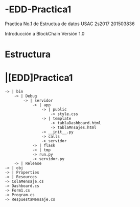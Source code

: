 # -EDD-Practica1
Practica No.1 de Estructua de datos USAC 2s2017 201503836

Introducción a BlockChain 
Versión 1.0

# Estructura

  # |[EDD]Practica1
    -> | bin
        -> | Debug
            -> | servidor
                -> | app
                    -> | public
                        -> style.css
                    -> | template
                        -> tablaDashboard.html
                        -> tablaMnsajes.html
                    -> __init__.py
                    -> calls
                    -> servidor
                -> | flask
                -> | tmp
                -> run.py
                -> servidor.py
        -> | Release
    -> | obj
    -> | Properties
    -> | Resources
    -> ColaMensaje.cs
    -> Dashboard.cs
    -> Form1.cs
    -> Program.cs
    -> RespuestaMensaje.cs
